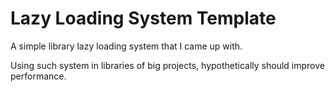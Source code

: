 # Lazy Loading System Template
A simple library lazy loading system that I came up with.

Using such system in libraries of big projects, hypothetically should improve performance.
